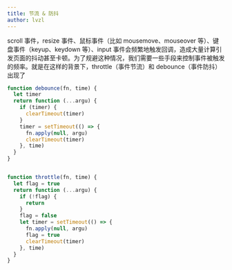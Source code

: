 ```yaml
---
title: 节流 & 防抖
author: lvzl
---
```

scroll 事件，resize 事件、鼠标事件（比如 mousemove、mouseover 等）、键盘事件（keyup、keydown 等）、input 事件会频繁地触发回调，造成大量计算引发页面的抖动甚至卡顿。为了规避这种情况，我们需要一些手段来控制事件被触发的频率。就是在这样的背景下，throttle（事件节流）和 debounce（事件防抖）出现了
```javascript
function debounce(fn, time) {
  let timer
  return function (...argu) {
    if (timer) {
      clearTimeout(timer)
    }
    timer = setTimeout(() => {
      fn.apply(null, argu)
      clearTimeout(timer)
    }, time)
  }
}


function throttle(fn, time) {
  let flag = true
  return function (...argu) {
    if (!flag) {
      return
    }
    flag = false
    let timer = setTimeout(() => {
      fn.apply(null, argu)
      flag = true
      clearTimeout(timer)
    }, time)
  }
}
```
